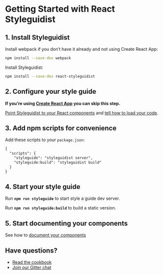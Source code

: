 # Getting Started with React Styleguidist

## 1. Install Styleguidist

Install webpack if you don’t have it already and not using Create React App:

```bash
npm install --save-dev webpack
```

Install Styleguidist:

```bash
npm install --save-dev react-styleguidist
```

## 2. Configure your style guide

**If you’re using [Create React App](https://github.com/facebookincubator/create-react-app) you can skip this step.**

[Point Styleguidist to your React components](Components.md) and [tell how to load your code](Webpack.md).

## 3. Add npm scripts for convenience

Add these scripts to your `package.json`:

```diff
{
  "scripts": {
    "styleguide": "styleguidist server",
    "styleguide:build": "styleguidist build"
  }
}
```

## 4. Start your style guide

Run **`npm run styleguide`** to start style a guide dev server.

Run **`npm run styleguide:build`** to build a static version.

## 5. Start documenting your components

See how to [document your components](Documenting.md)

## Have questions?

* [Read the cookbook](Cookbook.md)
* [Join our Gitter chat](https://gitter.im/styleguidist/styleguidist)
